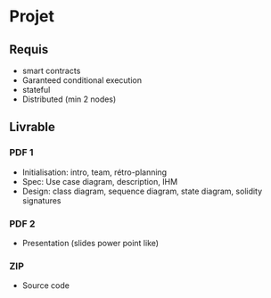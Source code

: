# Projet

## Requis

- smart contracts
- Garanteed conditional execution
- stateful
- Distributed (min 2 nodes)

## Livrable

### PDF 1

- Initialisation: intro, team, rétro-planning
- Spec: Use case diagram, description, IHM
- Design: class diagram, sequence diagram, state diagram, solidity signatures

### PDF 2

- Presentation (slides power point like)

### ZIP

- Source code

